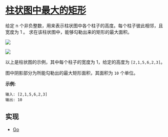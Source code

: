 # [柱状图中最大的矩形](https://leetcode-cn.com/problems/largest-rectangle-in-histogram/description/)

给定 n 个非负整数，用来表示柱状图中各个柱子的高度。每个柱子彼此相邻，且宽度为 1 。
求在该柱状图中，能够勾勒出来的矩形的最大面积。

![](https://leetcode-cn.com/static/images/problemset/histogram.png)

![](https://leetcode-cn.com/static/images/problemset/histogram_area.png)

以上是柱状图的示例，其中每个柱子的宽度为 1，给定的高度为 `[2,1,5,6,2,3]`。

图中阴影部分为所能勾勒出的最大矩形面积，其面积为 `10` 个单位。

**示例:**

```
输入: [2,1,5,6,2,3]
输出: 10
```

## 实现

- [Go](https://github.com/pojozhang/playground/blob/master/solutions/go/src/playground/algorithm/largest_rectangle_in_histogram.go)
